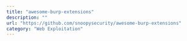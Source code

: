 ```yaml
---
title: "awesome-burp-extensions"
description: ""
url: "https://github.com/snoopysecurity/awesome-burp-extensions"
category: "Web Exploitation"
---
```

